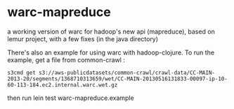 # warc-mapreduce

a working version of warc for hadoop's new api (mapreduce), based on lemur project, with a few fixes (in the java directory)

There's also an example for using warc with hadoop-clojure. To run the example, get a file from common-crawl :

    s3cmd get s3://aws-publicdatasets/common-crawl/crawl-data/CC-MAIN-2013-20/segments/1368710313659/wet/CC-MAIN-20130516131833-00097-ip-10-60-113-184.ec2.internal.warc.wet.gz

then run
    lein test warc-mapreduce.example 

 
